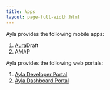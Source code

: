 ```yaml
---
title: Apps
layout: page-full-width.html
---
```


Ayla provides the following mobile apps:

1. [Aura](aura)<span class="draft">Draft</span>
1. AMAP

Ayla provides the following web portals:

1. [Ayla Developer Portal](ayla-developer-portal)
1. [Ayla Dashboard Portal](ayla-dashboard-portal)
